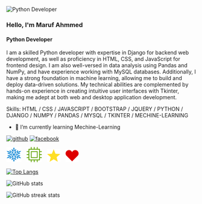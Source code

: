 ![Python Developer](https://scontent.fdac24-4.fna.fbcdn.net/v/t39.30808-6/466591013_1253596395713593_5356282657354320740_n.png?_nc_cat=109&ccb=1-7&_nc_sid=cc71e4&_nc_ohc=WsUlis6R3_cQ7kNvgHbLl8d&_nc_zt=23&_nc_ht=scontent.fdac24-4.fna&_nc_gid=Al4RkIVuYcrjIXJhFkxF6YU&oh=00_AYCx6jqxfM7Npw33VbFcD_9gxMERO4wDyBPs_xvBCB99eQ&oe=6739E812) 

### Hello, I'm Maruf Ahmmed
#### Python Developer


I am a skilled Python developer with expertise in Django for backend web development, as well as proficiency in HTML, CSS, and JavaScript for frontend design. I am also well-versed in data analysis using Pandas and NumPy, and have experience working with MySQL databases. Additionally, I have a strong foundation in machine learning, allowing me to build and deploy data-driven solutions. My technical abilities are complemented by hands-on experience in creating intuitive user interfaces with Tkinter, making me adept at both web and desktop application development.

Skills: HTML / CSS / JAVASCRIPT / BOOTSTRAP / JQUERY / PYTHON / DJANGO / NUMPY / PANDAS / MYSQL / TKINTER / MECHINE-LEARNING

- 🌱 I’m currently learning Mechine-Learning 


[<img src='https://cdn.jsdelivr.net/npm/simple-icons@3.0.1/icons/github.svg' alt='github' height='40'>](https://github.com/marufahmmed444)  [<img src='https://cdn.jsdelivr.net/npm/simple-icons@3.0.1/icons/facebook.svg' alt='facebook' height='40'>](https://www.facebook.com/https://www.facebook.com/profile.php?id=100031897344798)  

<a href='https://archiveprogram.github.com/'><img src='https://raw.githubusercontent.com/acervenky/animated-github-badges/master/assets/acbadge.gif' width='40' height='40'></a> <a href='https://docs.github.com/en/developers'><img src='https://raw.githubusercontent.com/acervenky/animated-github-badges/master/assets/devbadge.gif' width='40' height='40'></a> <a href='https://stars.github.com/'><img src='https://raw.githubusercontent.com/acervenky/animated-github-badges/master/assets/starbadge.gif' width='35' height='35'></a> <a href='https://docs.github.com/en/github/supporting-the-open-source-community-with-github-sponsors'><img src='https://raw.githubusercontent.com/acervenky/animated-github-badges/master/assets/sponsorbadge.gif' width='35' height='35'></a> 

[![Top Langs](https://github-readme-stats.vercel.app/api/top-langs/?username=marufahmmed444)](https://github.com/anuraghazra/github-readme-stats)

![GitHub stats](https://github-readme-stats.vercel.app/api?username=marufahmmed444&show_icons=true)  

![GitHub streak stats](https://streak-stats.demolab.com/?user=marufahmmed444)  

